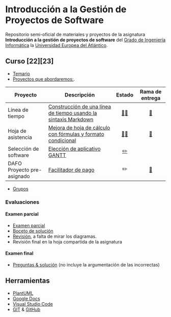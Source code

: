 # Introducción a la Gestión de Proyectos de Software

Repositorio semi-oficial de materiales y proyectos de la asignatura **Introducción a la gestión de proyectos de software** del [Grado de Ingeniería Informática](https://www.uneatlantico.es/escuela-politecnica-superior/estudios-grado-oficial-en-ingenieria-informatica) la [Universidad Europea del Atlántico](https://www.uneatlantico.es). 

## Curso [22][23]

* [Temario](docs/temario.md)
* [Proyectos que abordaremos:](docs/proyectos.md).

<div align="center">

|Proyecto|Descripción|Estado|Rama de entrega
|-|-|:-:|:-:
|Línea de tiempo|[Construcción de una línea de tiempo usando la sintaxis Markdown](./proyectos/001-lineaDeTiempo/)|[:mag_right::page_facing_up:](https://github.com/mmasias/iGPySw-22-23/pulls?q=is%3Apr+label%3AEvaluacionContinua-001+)|[:link:](https://github.com/mmasias/iGPySw-22-23/tree/Entrega-Evaluacion-Continua-1/proyectos/001-lineaDeTiempo)
|Hoja de asistencia|[Mejora de hoja de cálculo con fórmulas y formato condicional](./proyectos/002-propuestaMejoraHoja/)|[:mag_right::page_facing_up:](https://github.com/mmasias/iGPySw-22-23/pulls?q=is%3Apr+label%3AEvaluacionContinua-002+)|[:link:](https://github.com/mmasias/iGPySw-22-23/tree/Entrega-Evaluacion-Continua-2/proyectos/002-propuestaMejoraHoja)
|Selección de software|[Elección de aplicativo GANTT](./proyectos/003-DiagramaDeGantt/README.md)|[:pencil2:](https://docs.google.com/spreadsheets/d/1QMFJ8aK745agAT7zkVA07xLlue6UJ3i7X2Uw7SW7OrI/edit?usp=sharing)
|DAFO Proyecto pre-asignado|[Facilitador de pago](./proyectos/004-facilitadorDePago/README.md)|:pencil2:|[:link:](https://github.com/mmasias/iGPySw-22-23/tree/Entrega-Evaluacion-Continua-4/proyectos/004-facilitadorDePago)

</div>

* [Grupos](docs/grupos.md)

 ### Evaluaciones

 #### Examen parcial

* [Examen parcial](https://forms.gle/xXvTw1zLTDnqAMEB7)
* [Boceto de solución](https://docs.google.com/spreadsheets/d/10VxkiHl7u7s4HgdTKofwbqihtmW4aYF9ei9dbMXReAs/edit?usp=sharing)
* [Revisión](https://docs.google.com/spreadsheets/d/1GT_xIFJ-B1Dn8NB4u8n1Nw_mK3RhZRzcYHA8EHgNJlE/edit?usp=sharing), a falta de mirar los diagramas.
* Revisión final en la hoja compartida de la asignatura

#### Examen final

* [Preguntas & solución](https://docs.google.com/spreadsheets/d/1dHfc5Y6iFXDdoRsTJr5CiuAJg-_I_v7SjjaM9debFZ0/edit?usp=sharing) (no incluye la argumentación de las incorrectas)

## Herramientas

* [PlantUML](https://plantuml.com/es/)
* [Google Docs](https://drive.google.com/drive/u/0/my-drive)
* [Visual Studio Code](https://code.visualstudio.com/)
* [GIT](https://git-scm.com/) & [GitHub](https://github.com/)
